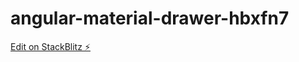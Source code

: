 # angular-material-drawer-hbxfn7

[Edit on StackBlitz ⚡️](https://stackblitz.com/edit/angular-material-drawer-hbxfn7)